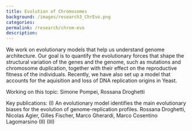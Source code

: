 ```yaml
---
title: Evolution of Chromosomes
background: /images/research3_ChrEvo.png
categories: 
permalink: /research/chrom-evo
description:
---
```


We work on evolutionary models that help us understand genome architecture. Our goal is to quantify the evolutionary forces that shape the structural variation of the genes and the genome, such as mutations and chromosome duplication, together with their effect on the reproductive fitness of the individuals. Recently, we have also set up a model that accounts for the aquisition and loss of DNA replication origins in Yeast.

Working on this topic: Simone Pompei, Rossana Droghetti

Key publications:
(I) An evolutionary model identifies the main evolutionary biases for the evolution of genome-replication profiles. Rossana Droghetti, Nicolas Agier, Gilles Fischer, Marco Gherardi, Marco Cosentino Lagomarsino
(II)
(III)
